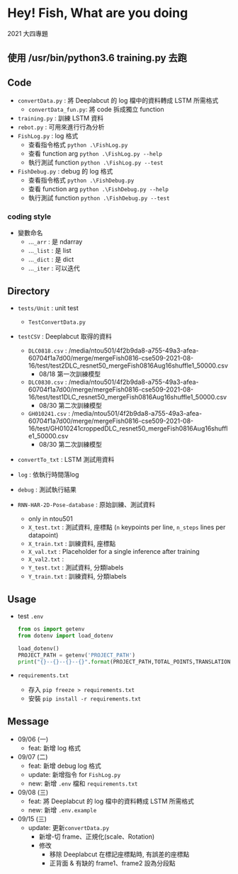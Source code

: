 # Hey! Fish,  What are you doing
2021 大四專題

## 使用 /usr/bin/python3.6 training.py 去跑

## Code
+ `convertData.py` : 將 Deeplabcut 的 log 檔中的資料轉成 LSTM 所需格式
    + `convertData_fun.py`: 將 code 拆成獨立 function
+ `training.py` : 訓練 LSTM 資料
+ `rebot.py` : 可用來進行行為分析
+ `FishLog.py` : log 格式
    + 查看指令格式 `python .\FishLog.py`
    + 查看 function arg `python .\FishLog.py --help`
    + 執行測試 function `python .\FishLog.py --test`
+ `FishDebug.py` : debug 的 log 格式
    + 查看指令格式 `python .\FishDebug.py`
    + 查看 function arg `python .\FishDebug.py --help`
    + 執行測試 function `python .\FishDebug.py --test`

### coding style
+ 變數命名
    + ...`_arr` : 是 ndarray
    + ...`_list` : 是 list
    + ...`_dict` : 是 dict
    + ...`_iter` : 可以迭代


## Directory
+ `tests/Unit` : unit test
    + `TestConvertData.py`

+ `testCSV` : Deeplabcut 取得的資料
    + `DLC0818.csv` : /media/ntou501/4f2b9da8-a755-49a3-afea-60704f1a7d00/merge/mergeFish0816-cse509-2021-08-16/test/test2DLC_resnet50_mergeFish0816Aug16shuffle1_50000.csv
        + 08/18 第一次訓練模型
    + `DLC0830.csv` : /media/ntou501/4f2b9da8-a755-49a3-afea-60704f1a7d00/merge/mergeFish0816-cse509-2021-08-16/test/test1DLC_resnet50_mergeFish0816Aug16shuffle1_50000.csv
        + 08/30 第二次訓練模型
    + `GH010241.csv` : /media/ntou501/4f2b9da8-a755-49a3-afea-60704f1a7d00/merge/mergeFish0816-cse509-2021-08-16/test/GH010241croppedDLC_resnet50_mergeFish0816Aug16shuffle1_50000.csv
        + 08/30 第二次訓練模型

+ `convertTo_txt` : LSTM 測試用資料
+ `log` : 依執行時間落log
+ `debug` : 測試執行結果
+ `RNN-HAR-2D-Pose-database` : 原始訓練、測試資料
    + only in ntou501
    + `X_test.txt`  : 測試資料, 座標點 (`n` keypoints per line, `n_steps` lines per datapoint)
    + `X_train.txt` : 訓練資料, 座標點
    + `X_val.txt`   : Placeholder for a single inference after training
    + `X_val2.txt`  :
    + `Y_test.txt`  : 測試資料, 分類labels
    + `Y_train.txt` : 訓練資料, 分類labels


## Usage
+ test `.env`
    ```python
    from os import getenv
    from dotenv import load_dotenv

    load_dotenv()
    PROJECT_PATH = getenv('PROJECT_PATH')
    print("{}--{}--{}--{}".format(PROJECT_PATH,TOTAL_POINTS,TRANSLATION_POINT,MIRROR_POINT))
    ```

+ `requirements.txt`
    + 存入 `pip freeze > requirements.txt`
    + 安裝 `pip install -r requirements.txt`


## Message
+ 09/06 (一)
    + feat: 新增 log 格式
+ 09/07 (二)
    + feat: 新增 debug log 格式
    + update: 新增指令 for `FishLog.py`
    + new: 新增 `.env` 檔和 `requirements.txt`
+ 09/08 (三)
    + feat: 將 Deeplabcut 的 log 檔中的資料轉成 LSTM 所需格式
    + new: 新增 `.env.example`
+ 09/15 (三)
    + update: 更新`convertData.py`
        + 新增-切 frame、正規化(scale、Rotation)
        + 修改
            - 移除 Deeplabcut 在標記座標點時, 有誤差的座標點
            - 正背面 & 有缺的 frame1、frame2 設為分段點